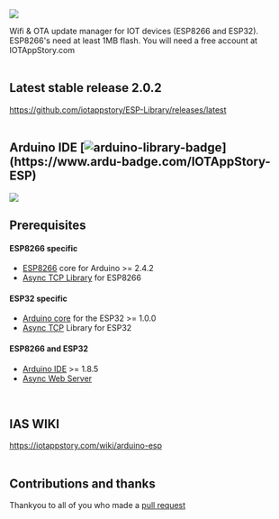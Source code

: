 <img src="https://github.com/iotappstory/ESP-Library/blob/master/readme.jpg"/>

Wifi & OTA update manager for IOT devices (ESP8266 and ESP32). ESP8266's need at least 1MB flash. You will need a free account at IOTAppStory.com
</br></br>

## Latest stable release 2.0.2
https://github.com/iotappstory/ESP-Library/releases/latest
</br></br>

## Arduino IDE [![arduino-library-badge](https://www.ardu-badge.com/badge/IOTAppStory-ESP.svg?)](https://www.ardu-badge.com/IOTAppStory-ESP)
<img src="https://github.com/iotappstory/ESP8266-Library/blob/master/arduinoIDE_lib_manager.jpg"/>
</br>

## Prerequisites
#### ESP8266 specific
- <a href="https://github.com/esp8266/Arduino" target="_blank">ESP8266</a> core for Arduino &gt;= 2.4.2
- <a href="https://github.com/me-no-dev/ESPAsyncTCP" target="_blank">Async TCP Library</a> for ESP8266

#### ESP32 specific
- <a href="https://github.com/espressif/arduino-esp32" target="_blank">Arduino core</a> for the ESP32 &gt;= 1.0.0
- <a href="https://github.com/me-no-dev/AsyncTCP" target="_blank">Async TCP</a> Library for ESP32

#### ESP8266 and ESP32
- <a href="https://www.arduino.cc/en/Main/Software" target="_blank">Arduino IDE</a> &gt;= 1.8.5
- <a href="https://github.com/me-no-dev/ESPAsyncWebServer" target="_blank">Async Web Server</a>
</br>

## IAS WIKI
https://iotappstory.com/wiki/arduino-esp</br></br>

## Contributions and thanks
Thankyou to all of you who made a [pull request](https://github.com/iotappstory/ESP-Library/graphs/contributors)
